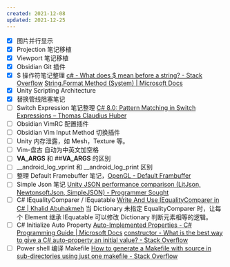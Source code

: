```yaml
---
created: 2021-12-08
updated: 2021-12-25
---
```

- [x] 图片并行显示
- [x] Projection 笔记移植
- [x] Viewport 笔记移植
- [x] Obsidian Git 插件
- [x] $ 操作符笔记整理
 [c# - What does $ mean before a string? - Stack Overflow](https://stackoverflow.com/questions/31014869/what-does-mean-before-a-string)
 [String.Format Method (System) | Microsoft Docs](https://docs.microsoft.com/en-us/dotnet/api/system.string.format?view=net-6.0)
 - [x] Unity Scripting Architecture
 - [x] 替换管线阻塞笔记
- [ ] Switch Expression 笔记整理
 [C# 8.0: Pattern Matching in Switch Expressions – Thomas Claudius Huber](https://www.thomasclaudiushuber.com/2021/02/25/c-9-0-pattern-matching-in-switch-expressions/)
- [ ]  Obsidian VimRC 配置插件
- [ ]  Obsidian Vim Input Method 切换插件
- [ ] Unity 内存泄露，如 Mesh，Texture 等。
- [ ] Vim-盘古 自动为中英文加空格
- [ ]  __VA_ARGS__ 和 ##__VA_ARGS__ 的区别
- [ ]   __android_log_vprint 和 __android_log_print 区别
- [ ]   整理 Default Framebuffer 笔记，[OpenGL - Default Frambuffer](Notes/OpenGL/OpenGL%20-%20Default%20Frambuffer.md)
- [ ]   Simple Json 笔记
        [Unity JSON performance comparison (LitJson, NewtonsoftJson, SimpleJSON) - Programmer Sought](https://programmersought.com/article/96576253892/)
- [ ] C# IEqualityComparer / IEquatable
        [Write And Use IEqualityComparer in C# | Khalid Abuhakmeh](https://khalidabuhakmeh.com/write-and-use-iequalitycomparer)
        当 Dictionary 未指定 EqualityComparer 时，让每个 Element 继承 IEquatable 可以修改 Dictionary 判断元素相等的逻辑。
- [ ] C# Initialize Auto Property
        [Auto-Implemented Properties - C# Programming Guide | Microsoft Docs](https://docs.microsoft.com/en-us/dotnet/csharp/programming-guide/classes-and-structs/auto-implemented-properties)
        [constructor - What is the best way to give a C# auto-property an initial value? - Stack Overflow](https://stackoverflow.com/questions/40730/what-is-the-best-way-to-give-a-c-sharp-auto-property-an-initial-value)
- [ ] Power shell 编译 Makefile
    [How to generate a Makefile with source in sub-directories using just one makefile - Stack Overflow](https://stackoverflow.com/questions/231229/how-to-generate-a-makefile-with-source-in-sub-directories-using-just-one-makefil)